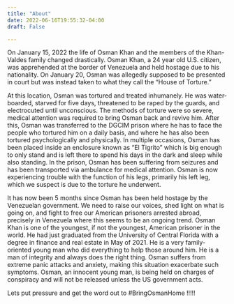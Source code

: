 ```yaml
---
title: "About"
date: 2022-06-16T19:55:32-04:00
draft: False

---
```


On January 15, 2022 the life of Osman Khan and the members of the Khan-Valdes family changed
drastically. Osman Khan, a 24 year old U.S. citizen, was apprehended at the border of Venezuela and
held hostage due to his nationality. On January 20, Osman was allegedly supposed to be presented in
court but was instead taken to what they call the “House of Torture.” 

At this location, Osman was tortured and treated inhumanely. He was water-boarded, starved for five days, threatened to be raped by the
guards, and electrocuted until unconscious. The methods of torture were so severe, medical attention
was required to bring Osman back and revive him. After this, Osman was transferred to the DGCIM
prison where he has to face the people who tortured him on a daily basis, and where he has also been
tortured psychologically and physically. In multiple occasions, Osman has been placed inside an
enclosure known as “El Tigrito” which is big enough to only stand and is left there to spend his days in
the dark and sleep while also standing. In the prison, Osman has been suffering from seizures and has
been transported via ambulance for medical attention. Osman is now experiencing trouble with the
function of his legs, primarily his left leg, which we suspect is due to the torture he underwent. 

It has
now been 5 months since Osman has been held hostage by the Venezuelan government. We need to
raise our voices, shed light on what is going on, and fight to free our American prisoners arrested
abroad, precisely in Venezuela where this seems to be an ongoing trend.
Osman Khan is one of the youngest, if not the youngest, American prisoner in the world. He had just
graduated from the University of Central Florida with a degree in finance and real estate in May of 2021.
He is a very family-oriented young man who did everything to help those around him. He is a man of
integrity and always does the right thing. Osman suffers from extreme panic attacks and anxiety, making
this situation exacerbate such symptoms. Osman, an innocent young man, is being held on charges of
conspiracy and will not be released unless the US government acts. 

Lets put pressure and get the word
out to #BringOsmanHome !!!!!